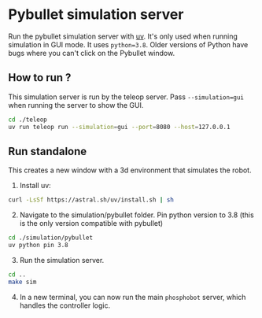 # Pybullet simulation server

Run the pybullet simulation server with [uv](<(https://github.com/astral-sh/uv)>). It's only used when running simulation in GUI mode. It uses `python=3.8`. Older versions of Python have bugs where you can't click on the Pybullet window.

## How to run ?

This simulation server is run by the teleop server. Pass `--simulation=gui` when running the server to show the GUI.

```bash
cd ./teleop
uv run teleop run --simulation=gui --port=8080 --host=127.0.0.1
```

## Run standalone

This creates a new window with a 3d environment that simulates the robot.

1. Install uv:

```bash
curl -LsSf https://astral.sh/uv/install.sh | sh
```

2. Navigate to the simulation/pybullet folder. Pin python version to 3.8 (this is the only version compatible with pybullet)

```bash
cd ./simulation/pybullet
uv python pin 3.8
```

3. Run the simulation server.

```bash
cd ..
make sim
```

4. In a new terminal, you can now run the main `phosphobot` server, which handles the controller logic.
